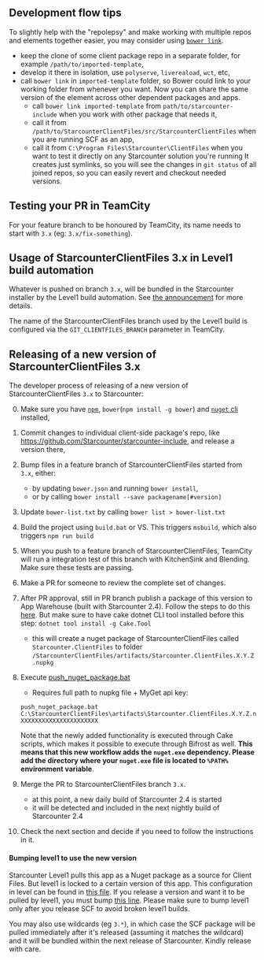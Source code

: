 ## Development flow tips
To slightly help with the "repolepsy" and make working with multiple repos and elements together easier, you may consider using [`bower link`](https://bower.io/docs/api/#link).
 - keep the clone of some client package repo in a separate folder, for example `/path/to/imported-template`,
- develop it there in isolation, use `polyserve`, `livereaload`, `wct`, etc,
- call `bower link` in `imported-template` folder, so Bower could link to your working folder from whenever you want. Now you can share the same version of the element across other dependent packages and apps.
  - call `bower link imported-template` from `path/to/starcounter-include` when you work with other package that needs it,
  - call it from `/path/to/StarcounterClientFiles/src/StarcounterClientFiles` when you are running SCF as an app,
  - call it from `C:\Program Files\Starcounter\ClientFiles` when you want to test it directly on any Starcounter solution you're running
It creates just symlinks, so you will see the changes in `git status` of all joined repos, so you can easily revert and checkout needed versions.

## Testing your PR in TeamCity

For your feature branch to be honoured by TeamCity, its name needs to start with `3.x` (eg: `3.x/fix-something`).

## Usage of StarcounterClientFiles 3.x in Level1 build automation

Whatever is pushed on branch `3.x`, will be bundled in the Starcounter installer by the Level1 build automation. See [the announcement](https://github.com/Starcounter/AdminTrack/issues/438) for more details.

The name of the StarcounterClientFiles branch used by the Level1 build is configured via the `GIT_CLIENTFILES_BRANCH` parameter in TeamCity.

## Releasing of a new version of StarcounterClientFiles 3.x

The developer process of releasing of a new version of StarcounterClientFiles `3.x` to Starcounter:

0. Make sure you have [`npm`](https://nodejs.org/en/), `bower`(`npm install -g bower`) and [`nuget` cli](https://www.nuget.org/downloads) installed,
1. Commit changes to individual client-side package's repo, like https://github.com/Starcounter/starcounter-include, and release a version there,
2. Bump files in a feature branch of StarcounterClientFiles started from `3.x`, either:
   - by updating `bower.json` and running `bower install`,
   - or by calling `bower install --save packagename[#version]`
3. Update `bower-list.txt` by calling `bower list > bower-list.txt`
4. Build the project using `build.bat` or VS. This triggers `msbuild`, which also triggers `npm run build`
5. When you push to a feature branch of StarcounterClientFiles, TeamCity will run a integration test of this branch with KitchenSink and Blending. Make sure these tests are passing.
6. Make a PR for someone to review the complete set of changes.
7. After PR approval, still in PR branch publish a package of this version to App Warehouse (built with Starcounter 2.4). Follow the steps to do this [here](https://github.com/Starcounter/CompanyTrack/blob/master/AppsTeam/Guidelines/releasing-to-warehouse.md). But make sure to have cake dotnet CLI tool installed before this step: `dotnet tool install -g Cake.Tool`
   * this will create a nuget package of StarcounterClientFiles called `Starcounter.ClientFiles` to folder `/StarcounterClientFiles/artifacts/Starcounter.ClientFiles.X.Y.Z.nupkg`
8. Execute [push_nuget_package.bat](https://github.com/Starcounter/StarcounterClientFiles/blob/3.x/push_nuget_package.bat)
    * Requires full path to nupkg file + MyGet api key:

    ```
    push_nuget_package.bat C:\StarcounterClientFiles\artifacts\Starcounter.ClientFiles.X.Y.Z.nupkg XXXXXXXXXXXXXXXXXXXXXX
    ```

    Note that the newly added functionality is executed through Cake scripts, which makes it possible to execute through Bifrost as well. **This means that this new workflow adds the `nuget.exe` dependency. Please add the directory where your `nuget.exe` file is located to `%PATH%` environment variable**.

9. Merge the PR to StarcounterClientFiles branch `3.x`.
   - at this point, a new daily build of Starcounter 2.4 is started
   - it will be detected and included in the next nightly build of Starcounter 2.4

10. Check the next section and decide if you need to follow the instructions in it.

#### Bumping level1 to use the new version

Starcounter Level1 pulls this app as a Nuget package as a source for Client Files. But level1 is locked to a certain version of this app. This configuration in level can be found in [this file](https://github.com/Starcounter/level1/blob/develop/src/BuildSystem/ClientFiles/ClientFiles.csproj). If you release a version and want it to be pulled by level1, you must bump [this line](https://github.com/Starcounter/level1/blob/develop/src/BuildSystem/ClientFiles/ClientFiles.csproj#L9). Please make sure to bump level1 only after you release SCF to avoid broken level1 builds.

You may also use wildcards (eg `3.*`), in which case the SCF package will be pulled immediately after it's released (assuming it matches the wildcard) and it will be bundled within the next release of Starcounter. Kindly release with care.
